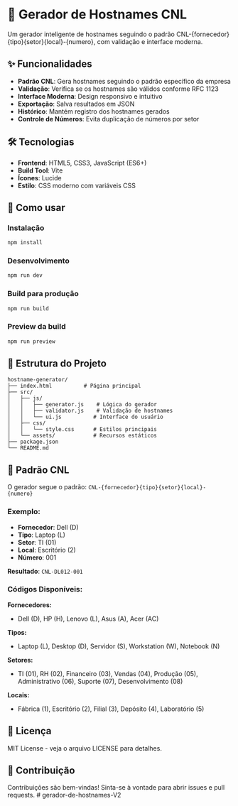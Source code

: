 # 🚀 Gerador de Hostnames CNL

Um gerador inteligente de hostnames seguindo o padrão CNL-{fornecedor}{tipo}{setor}{local}-{numero}, com validação e interface moderna.

## ✨ Funcionalidades

- **Padrão CNL**: Gera hostnames seguindo o padrão específico da empresa
- **Validação**: Verifica se os hostnames são válidos conforme RFC 1123
- **Interface Moderna**: Design responsivo e intuitivo
- **Exportação**: Salva resultados em JSON
- **Histórico**: Mantém registro dos hostnames gerados
- **Controle de Números**: Evita duplicação de números por setor

## 🛠️ Tecnologias

- **Frontend**: HTML5, CSS3, JavaScript (ES6+)
- **Build Tool**: Vite
- **Ícones**: Lucide
- **Estilo**: CSS moderno com variáveis CSS

## 🚀 Como usar

### Instalação

```bash
npm install
```

### Desenvolvimento

```bash
npm run dev
```

### Build para produção

```bash
npm run build
```

### Preview da build

```bash
npm run preview
```

## 📁 Estrutura do Projeto

```
hostname-generator/
├── index.html          # Página principal
├── src/
│   ├── js/
│   │   ├── generator.js    # Lógica do gerador
│   │   ├── validator.js    # Validação de hostnames
│   │   └── ui.js          # Interface do usuário
│   ├── css/
│   │   └── style.css      # Estilos principais
│   └── assets/            # Recursos estáticos
├── package.json
└── README.md
```

## 🎯 Padrão CNL

O gerador segue o padrão: `CNL-{fornecedor}{tipo}{setor}{local}-{numero}`

### Exemplo:
- **Fornecedor**: Dell (D)
- **Tipo**: Laptop (L)  
- **Setor**: TI (01)
- **Local**: Escritório (2)
- **Número**: 001

**Resultado**: `CNL-DL012-001`

### Códigos Disponíveis:

**Fornecedores:**
- Dell (D), HP (H), Lenovo (L), Asus (A), Acer (AC)

**Tipos:**
- Laptop (L), Desktop (D), Servidor (S), Workstation (W), Notebook (N)

**Setores:**
- TI (01), RH (02), Financeiro (03), Vendas (04), Produção (05), Administrativo (06), Suporte (07), Desenvolvimento (08)

**Locais:**
- Fábrica (1), Escritório (2), Filial (3), Depósito (4), Laboratório (5)

## 📝 Licença

MIT License - veja o arquivo LICENSE para detalhes.

## 🤝 Contribuição

Contribuições são bem-vindas! Sinta-se à vontade para abrir issues e pull requests.
#   g e r a d o r - d e - h o s t n a m e s - V 2  
 